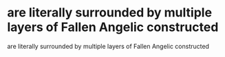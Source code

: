 # are literally surrounded by multiple layers of Fallen Angelic constructed

are literally surrounded by multiple layers of Fallen Angelic constructed